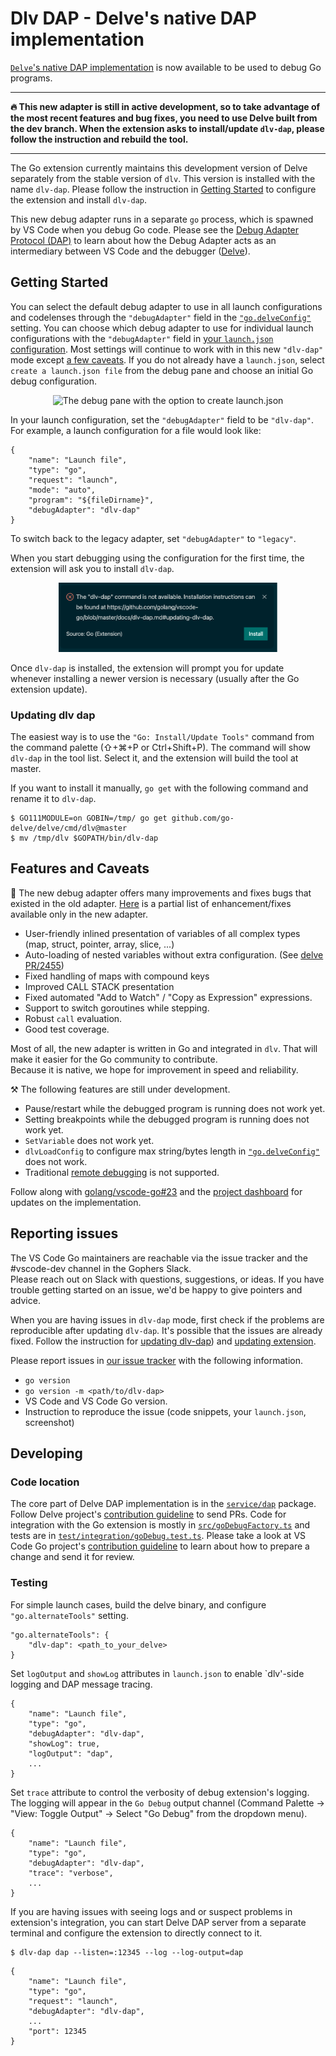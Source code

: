 # Dlv DAP - Delve's native DAP implementation

[`Delve`'s native DAP implementation](https://github.com/go-delve/delve/tree/master/service/dap) is now available to be used to debug Go programs.

_________________
**🔥 This new adapter is still in active development, so to take advantage of the most recent features and bug fixes, you need to use Delve built from the dev branch. When the extension asks to install/update `dlv-dap`, please follow the instruction and rebuild the tool.**
_________________

The Go extension currently maintains this development version of Delve separately from the stable version of `dlv`. This version is installed with the name `dlv-dap`. Please follow the instruction in [Getting Started](#getting-started) to configure the extension and install `dlv-dap`.

This new debug adapter runs in a separate `go` process, which is spawned by VS Code when you debug Go code.
Please see the [Debug Adapter Protocol (DAP)](https://microsoft.github.io/debug-adapter-protocol/) to learn about how the Debug Adapter acts as an intermediary between VS Code and the debugger ([Delve](https://github.com/go-delve/delve)).


## Getting Started

You can select the default debug adapter to use in all launch configurations and codelenses through the `"debugAdapter"` field in the [`"go.delveConfig"`](settings.md#go.delveConfig) setting. You can choose which debug adapter to use for individual launch configurations with the `"debugAdapter"` field in [your `launch.json` configuration](https://github.com/golang/vscode-go/blob/master/docs/debugging.md#snippets). Most settings will continue to work with in this new `"dlv-dap"` mode except [a few caveats](#features-and-caveats).
If you do not already have a `launch.json`, select `create a launch.json file` from the debug pane and choose an initial Go debug configuration.

<div style="text-align: center;"><img src="images/createlaunchjson.png" width=200 alt="The debug pane with the option to create launch.json"> </div>

In your launch configuration, set the `"debugAdapter"` field to be `"dlv-dap"`. For example, a launch configuration for a file would look like:

```json5
{
    "name": "Launch file",
    "type": "go",
    "request": "launch",
    "mode": "auto",
    "program": "${fileDirname}",
    "debugAdapter": "dlv-dap"
}
```

To switch back to the legacy adapter, set `"debugAdapter"` to `"legacy"`.

When you start debugging using the configuration for the first time, the extension will ask you to install `dlv-dap`.

<div style="text-align: center;"><img src="images/dlv-dap-install-prompt.gif" width=350 alt="missing tool notification"> </div>

Once `dlv-dap` is installed, the extension will prompt you for update whenever installing a newer version is necessary (usually after the Go extension update).

### Updating dlv dap
The easiest way is to use the `"Go: Install/Update Tools"` command from the command palette (⇧+⌘+P or Ctrl+Shift+P). The command will show `dlv-dap` in the tool list. Select it, and the extension will build the tool at master.

If you want to install it manually, `go get` with the following command and rename it to `dlv-dap`.

```
$ GO111MODULE=on GOBIN=/tmp/ go get github.com/go-delve/delve/cmd/dlv@master
$ mv /tmp/dlv $GOPATH/bin/dlv-dap
```

## Features and Caveats
<!-- TODO: update the debugging section of features.md using dlv-dap mode -->

🎉  The new debug adapter offers many improvements and fixes bugs that existed in the old adapter. [Here](https://github.com/golang/vscode-go/issues?q=is%3Aissue+label%3Afixedindlvdaponly) is a partial list of enhancement/fixes available only in the new adapter.

* User-friendly inlined presentation of variables of all complex types (map, struct, pointer, array, slice, ...)
* Auto-loading of nested variables without extra configuration. (See [delve PR/2455](https://github.com/go-delve/delve/pull/2455#issuecomment-827884652))
* Fixed handling of maps with compound keys
* Improved CALL STACK presentation
* Fixed automated "Add to Watch" / "Copy as Expression" expressions.
* Support to switch goroutines while stepping.
* Robust `call` evaluation.
* Good test coverage.


Most of all, the new adapter is written in Go and integrated in `dlv`. That will make it easier for the Go community to contribute. </br>
Because it is native, we hope for improvement in speed and reliability.

⚒️ The following features are still under development. 

* Pause/restart while the debugged program is running does not work yet.
* Setting breakpoints while the debugged program is running does not work yet.
* `SetVariable` does not work yet.
* `dlvLoadConfig` to configure max string/bytes length in [`"go.delveConfig"`](https://github.com/golang/vscode-go/blob/master/docs/debugging.md#configuration) does not work.
* Traditional [remote debugging](https://github.com/golang/vscode-go/blob/master/docs/debugging.md#remote-debugging) is not supported.

Follow along with [golang/vscode-go#23](https://github.com/golang/vscode-go/issues/23) and the [project dashboard](https://github.com/golang/vscode-go/projects/3) for updates on the implementation.

## Reporting issues

The VS Code Go maintainers are reachable via the issue tracker and the #vscode-dev channel in the Gophers Slack. </br>
Please reach out on Slack with questions, suggestions, or ideas. If you have trouble getting started on an issue, we'd be happy to give pointers and advice.

When you are having issues in `dlv-dap` mode, first check if the problems are reproducible after updating `dlv-dap`. It's possible that the issues are already fixed. Follow the instruction for [updating dlv-dap](#updating-dlv-dap)) and [updating extension](https://code.visualstudio.com/docs/editor/extension-gallery#_extension-autoupdate).

Please report issues in [our issue tracker](https://github.com/golang/vscode-go/issues) with the following information.

* `go version`
* `go version -m <path/to/dlv-dap>`
* VS Code and VS Code Go version.
* Instruction to reproduce the issue (code snippets, your `launch.json`, screenshot)

## Developing

### Code location
The core part of Delve DAP implementation is in the [`service/dap`](https://github.com/go-delve/delve/tree/master/service/dap) package. Follow Delve project's [contribution guideline](https://github.com/go-delve/delve/blob/master/CONTRIBUTING.md#contributing-code) to send PRs.
Code for integration with the Go extension is mostly in [`src/goDebugFactory.ts`](https://github.com/golang/vscode-go/blob/master/src/goDebugFactory.ts) and tests are in [`test/integration/goDebug.test.ts`](https://github.com/golang/vscode-go/blob/master/test/integration/goDebug.test.ts). Please take a look at VS Code Go project's [contribution guideline](https://github.com/golang/vscode-go/blob/master/docs/contributing.md) to learn about how to prepare a change and send it for review.

### Testing
For simple launch cases, build the delve binary, and configure `"go.alternateTools"` setting.

```json5
"go.alternateTools": {
    "dlv-dap": <path_to_your_delve>
}
```

Set `logOutput` and `showLog` attributes in `launch.json` to enable `dlv'-side logging and DAP message tracing.
```json5
{
    "name": "Launch file",
    "type": "go",
    "debugAdapter": "dlv-dap",
    "showLog": true,
    "logOutput": "dap",
    ...
}
```

Set `trace` attribute to control the verbosity of debug extension's logging.
The logging will appear in the `Go Debug` output channel (Command Palette -> "View: Toggle Output" -> Select "Go Debug" from the dropdown menu).

```json5
{
    "name": "Launch file",
    "type": "go",
    "debugAdapter": "dlv-dap",
    "trace": "verbose",
    ...
}
```

If you are having issues with seeing logs and or suspect problems in extension's integration, you can start Delve DAP server from a separate terminal and configure the extension to directly connect to it.

```
$ dlv-dap dap --listen=:12345 --log --log-output=dap
```

```json5
{
    "name": "Launch file",
    "type": "go",
    "request": "launch",
    "debugAdapter": "dlv-dap",
    ...
    "port": 12345
}
```
